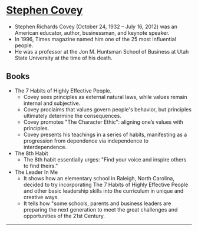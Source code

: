 # [Stephen Covey]

- Stephen Richards Covey (October 24, 1932 – July 16, 2012) was an American educator, author, businessman, and keynote speaker.
- In 1996, Times magazine named him one of the 25 most influential people.
- He was a professor at the Jon M. Huntsman School of Business at Utah State University at the time of his death.

## Books

- The 7 Habits of Highly Effective People.
  - Covey sees principles as external natural laws, while values remain internal and subjective.
  - Covey proclaims that values govern people's behavior, but principles ultimately determine the consequences.
  - Covey promotes "The Character Ethic": aligning one’s values with principles.
  - Covey presents his teachings in a series of habits, manifesting as a progression from dependence via independence to interdependence.
- The 8th Habit
  - The 8th habit essentially urges: "Find your voice and inspire others to find theirs."
- The Leader In Me
  - It shows how an elementary school in Raleigh, North Carolina, decided to try incorporating The 7 Habits of Highly Effective People and other basic leadership skills into the curriculum in unique and creative ways.
  - It tells how "some schools, parents and business leaders are preparing the next generation to meet the great challenges and opportunities of the 21st Century.

---

[Stephen Covey]:https://en.wikipedia.org/wiki/Stephen_Covey
